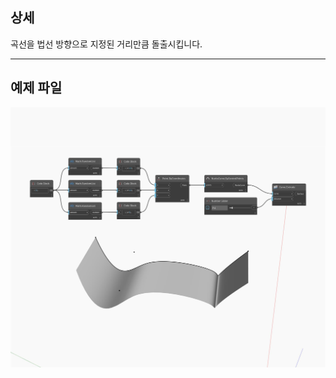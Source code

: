 ## 상세
곡선을 법선 방향으로 지정된 거리만큼 돌출시킵니다.
___
## 예제 파일

![Extrude (distance)](./Autodesk.DesignScript.Geometry.Curve.Extrude(distance)_img.jpg)

